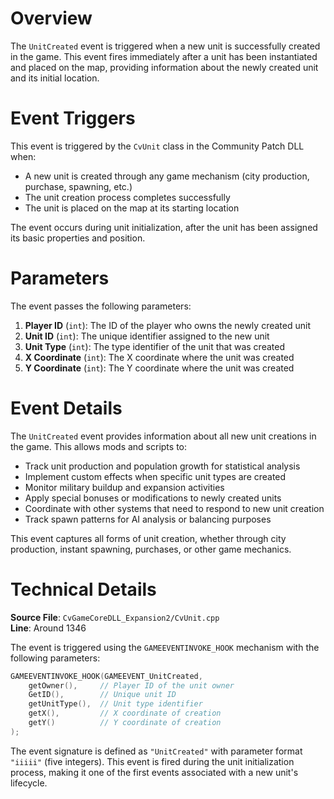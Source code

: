 # Overview

The `UnitCreated` event is triggered when a new unit is successfully created in the game. This event fires immediately after a unit has been instantiated and placed on the map, providing information about the newly created unit and its initial location.

# Event Triggers

This event is triggered by the `CvUnit` class in the Community Patch DLL when:

- A new unit is created through any game mechanism (city production, purchase, spawning, etc.)
- The unit creation process completes successfully
- The unit is placed on the map at its starting location

The event occurs during unit initialization, after the unit has been assigned its basic properties and position.

# Parameters

The event passes the following parameters:

1. **Player ID** (`int`): The ID of the player who owns the newly created unit
2. **Unit ID** (`int`): The unique identifier assigned to the new unit
3. **Unit Type** (`int`): The type identifier of the unit that was created
4. **X Coordinate** (`int`): The X coordinate where the unit was created
5. **Y Coordinate** (`int`): The Y coordinate where the unit was created

# Event Details

The `UnitCreated` event provides information about all new unit creations in the game. This allows mods and scripts to:

- Track unit production and population growth for statistical analysis
- Implement custom effects when specific unit types are created
- Monitor military buildup and expansion activities
- Apply special bonuses or modifications to newly created units
- Coordinate with other systems that need to respond to new unit creation
- Track spawn patterns for AI analysis or balancing purposes

This event captures all forms of unit creation, whether through city production, instant spawning, purchases, or other game mechanics.

# Technical Details

**Source File**: `CvGameCoreDLL_Expansion2/CvUnit.cpp`  
**Line**: Around 1346

The event is triggered using the `GAMEEVENTINVOKE_HOOK` mechanism with the following parameters:

```cpp
GAMEEVENTINVOKE_HOOK(GAMEEVENT_UnitCreated, 
    getOwner(),     // Player ID of the unit owner
    GetID(),        // Unique unit ID
    getUnitType(),  // Unit type identifier
    getX(),         // X coordinate of creation
    getY()          // Y coordinate of creation
);
```

The event signature is defined as `"UnitCreated"` with parameter format `"iiiii"` (five integers). This event is fired during the unit initialization process, making it one of the first events associated with a new unit's lifecycle.